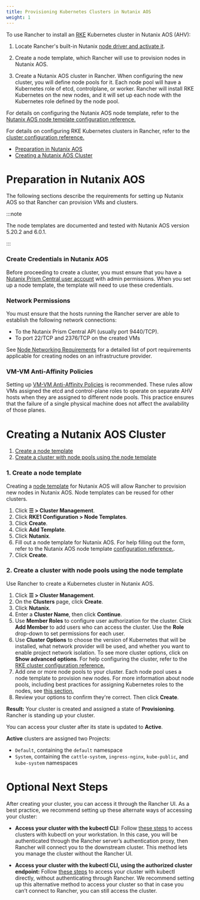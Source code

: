 ```yaml
---
title: Provisioning Kubernetes Clusters in Nutanix AOS
weight: 1
---
```


To use Rancher to install an [RKE]({{<baseurl>}}/rke/latest/en/) Kubernetes cluster in Nutanix AOS (AHV):

1. Locate Rancher's built-in Nutanix [node driver and activate it]({{<baseurl>}}/rancher/v2.6/en/admin-settings/drivers/node-drivers/#activating-deactivating-node-drivers).

1. Create a node template, which Rancher will use to provision nodes in Nutanix AOS. 

1. Create a Nutanix AOS cluster in Rancher. When configuring the new cluster, you will define node pools for it. Each node pool will have a Kubernetes role of etcd, controlplane, or worker. Rancher will install RKE Kubernetes on the new nodes, and it will set up each node with the Kubernetes role defined by the node pool.

For details on configuring the Nutanix AOS node template, refer to the [Nutanix AOS node template configuration reference.]({{<baseurl>}}/rancher/v2.6/en/cluster-provisioning/rke-clusters/node-pools/nutanix/nutanix-node-template-config/)

For details on configuring RKE Kubernetes clusters in Rancher, refer to the [cluster configuration reference.]({{<baseurl>}}/rancher/v2.6/en/cluster-admin/editing-clusters/rke-config-reference/)

- [Preparation in Nutanix AOS](#preparation-in-nutanix-aos)
- [Creating a Nutanix AOS Cluster](#creating-a-nutanix-aos-cluster)

# Preparation in Nutanix AOS

The following sections describe the requirements for setting up Nutanix AOS so that Rancher can provision VMs and clusters.

:::note

The node templates are documented and tested with Nutanix AOS version 5.20.2 and 6.0.1.

:::
### Create Credentials in Nutanix AOS

Before proceeding to create a cluster, you must ensure that you have a [Nutanix Prism Central user account](https://portal.nutanix.com/page/documents/details?targetId=Nutanix-Security-Guide-v6_0:wc-user-create-wc-t.html) with admin permissions. When you set up a node template, the template will need to use these credentials.

### Network Permissions

You must ensure that the hosts running the Rancher server are able to establish the following network connections:

- To the Nutanix Prism Central API (usually port 9440/TCP).
- To port 22/TCP and 2376/TCP on the created VMs

See [Node Networking Requirements]({{<baseurl>}}/rancher/v2.6/en/cluster-provisioning/node-requirements/#networking-requirements) for a detailed list of port requirements applicable for creating nodes on an infrastructure provider.

### VM-VM Anti-Affinity Policies

Setting up [VM-VM Anti-Affinity Policies](https://portal.nutanix.com/page/documents/details?targetId=AHV-Admin-Guide-v6_1:ahv-vm-anti-affinity-t.html) is recommended. These rules allow VMs assigned the etcd and control-plane roles to operate on separate AHV hosts when they are assigned to different node pools. This practice ensures that the failure of a single physical machine does not affect the availability of those planes.

# Creating a Nutanix AOS Cluster

1. [Create a node template ](#1-create-a-node-template)
2. [Create a cluster with node pools using the node template](#2-create-a-cluster-with-node-pools-using-the-node-template)

### 1. Create a node template

Creating a [node template]({{<baseurl>}}/rancher/v2.6/en/cluster-provisioning/rke-clusters/node-pools/#node-templates) for Nutanix AOS will allow Rancher to provision new nodes in Nutanix AOS. Node templates can be reused for other clusters.

1. Click **☰ > Cluster Management**.
1. Click **RKE1 Configuration > Node Templates**.
1. Click **Create**.
1. Click **Add Template**.
1. Click **Nutanix**.
1. Fill out a node template for Nutanix AOS. For help filling out the form, refer to the Nutanix AOS node template [configuration reference.]({{<baseurl>}}/rancher/v2.6/en/cluster-provisioning/rke-clusters/node-pools/nutanix/nutanix-node-template-config/).
1. Click **Create**.

### 2. Create a cluster with node pools using the node template

Use Rancher to create a Kubernetes cluster in Nutanix AOS.

1. Click **☰ > Cluster Management**.
1. On the **Clusters** page, click **Create**.
1. Click **Nutanix**.
1. Enter a **Cluster Name**, then click **Continue**.
1. Use **Member Roles** to configure user authorization for the cluster. Click **Add Member** to add users who can access the cluster. Use the **Role** drop-down to set permissions for each user.
1. Use **Cluster Options** to choose the version of Kubernetes that will be installed, what network provider will be used, and whether you want to enable project network isolation. To see more cluster options, click on **Show advanced options**. For help configuring the cluster, refer to the [RKE cluster configuration reference.]({{<baseurl>}}/rancher/v2.6/en/cluster-admin/editing-clusters/rke-config-reference/)
1. Add one or more node pools to your cluster. Each node pool uses a node template to provision new nodes. For more information about node pools, including best practices for assigning Kubernetes roles to the nodes, see [this section.]({{<baseurl>}}/rancher/v2.6/en/cluster-provisioning/rke-clusters/node-pools/#node-pools)
1. Review your options to confirm they're correct. Then click **Create**.

**Result:** Your cluster is created and assigned a state of **Provisioning**. Rancher is standing up your cluster.

You can access your cluster after its state is updated to **Active**.

**Active** clusters are assigned two Projects: 

- `Default`, containing the `default` namespace
- `System`, containing the `cattle-system`, `ingress-nginx`, `kube-public`, and `kube-system` namespaces


# Optional Next Steps

After creating your cluster, you can access it through the Rancher UI. As a best practice, we recommend setting up these alternate ways of accessing your cluster:

- **Access your cluster with the kubectl CLI:** Follow [these steps]({{<baseurl>}}/rancher/v2.6/en/cluster-admin/cluster-access/kubectl/#accessing-clusters-with-kubectl-on-your-workstation) to access clusters with kubectl on your workstation. In this case, you will be authenticated through the Rancher server’s authentication proxy, then Rancher will connect you to the downstream cluster. This method lets you manage the cluster without the Rancher UI.

- **Access your cluster with the kubectl CLI, using the authorized cluster endpoint:** Follow [these steps]({{<baseurl>}}/rancher/v2.6/en/cluster-admin/cluster-access/kubectl/#authenticating-directly-with-a-downstream-cluster) to access your cluster with kubectl directly, without authenticating through Rancher. We recommend setting up this alternative method to access your cluster so that in case you can’t connect to Rancher, you can still access the cluster.